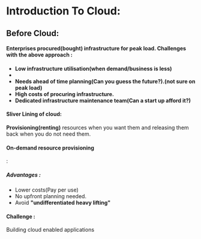 <h1>Introduction To Cloud:</h1>

<h2>Before Cloud:</h2>

  <h4> Enterprises procured(bought) infrastructure for peak load. 
  Challenges with the above approach :<h4>

  <ul>
  	<li>Low infrastructure utilisation(when demand/business is less)<li>
  	<li>Needs ahead of time planning(Can you guess the future?).(not sure on peak load)</li>
  	<li>High costs of procuring infrastructure.</li>
  	<li>Dedicated infrastructure maintenance team(Can a start up afford it?)</li>
  </ul>
   

<h4>Sliver Lining of cloud:</h4>
  <b>Provisioning(renting)</b> resources when you want them and releasing them back when you do not need them.

 <h4>On-demand resource provisioning</h4>:
 <h5>Advantages : </h5>
 <ul>
   <li>Lower costs(Pay per use)</li>
  <li>No upfront planning needed.</li>
   <li>Avoid <b>"undifferentiated heavy lifting"</b></li>
  </ul>

<h4>Challenge : </h4>
Building cloud enabled applications
